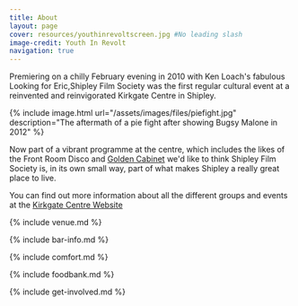 ```yaml
---
title: About
layout: page 
cover: resources/youthinrevoltscreen.jpg #No leading slash
image-credit: Youth In Revolt
navigation: true
---
```

Premiering on a chilly February evening in 2010 with Ken Loach's fabulous Looking for Eric,Shipley Film Society was the first regular cultural event at a reinvented and reinvigorated Kirkgate Centre in Shipley.

{% include image.html url="/assets/images/files/piefight.jpg" description="The aftermath of a pie fight after showing Bugsy Malone in 2012" %}

Now part of a vibrant programme at the centre, which includes the likes of the Front Room Disco and [Golden Cabinet](https://www.facebook.com/goldencabinetuk) we'd like to think Shipley Film Society is, in its own small way, part of what makes Shipley a really great place to live.

You can find out more information about all the different groups and events at the [Kirkgate Centre Website](http://www.kirkgatecentre.org.uk)
        
{% include venue.md %}

{% include bar-info.md %}

{% include comfort.md %}

{% include foodbank.md %}

{% include get-involved.md %}
